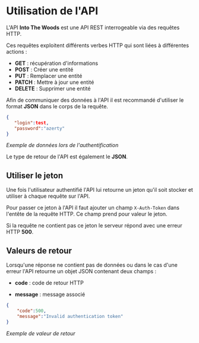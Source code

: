 # Utilisation de l'API

L'API **Into The Woods** est une API REST interrogeable via des requêtes HTTP. 

Ces requêtes exploitent différents verbes HTTP qui sont liées à différentes actions :

- **GET** : récupération d'informations
- **POST** : Créer une entité
- **PUT** : Remplacer une entité
- **PATCH** : Mettre à jour une entité
- **DELETE** : Supprimer une entité



Afin de communiquer des données à l'API il est recommandé d'utiliser le format **JSON** dans le corps de la requête.



 ```json
{
	"login":test,
	"password":"azerty"
}
 ```

*Exemple de données lors de l'authentification*

Le type de retour de l'API est également le **JSON**.



## Utiliser le jeton

Une fois l'utilisateur authentifié l'API lui retourne un jeton qu'il soit stocker et utiliser à chaque requête sur l'API.

Pour passer ce jeton à l'API il faut ajouter un champ `X-Auth-Token` dans l'entête de la requête HTTP. Ce champ prend pour valeur le jeton.

Si la requête ne contient pas ce jeton le serveur répond avec une erreur HTTP **500**.



## Valeurs de retour

Lorsqu'une réponse ne contient pas de données ou dans le cas d'une erreur l'API retourne un objet JSON contenant deux champs : 

- **code** : code de retour HTTP

- **message** : message associé


```json
{
	"code":500,
	"message":"Invalid authentication token"
}
```

*Exemple de valeur de retour*



